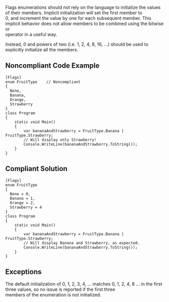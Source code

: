 
Flags enumerations should not rely on the language to initialize the values of their members. Implicit initialization will set the first member to<br>0, and increment the value by one for each subsequent member. This implicit behavior does not allow members to be combined using the bitwise or<br>operator in a useful way.

Instead, 0 and powers of two (i.e. 1, 2, 4, 8, 16, ...) should be used to explicitly initialize all the members.

## Noncompliant Code Example


    [Flags]
    enum FruitType    // Noncompliant
    {
      None,
      Banana,
      Orange,
      Strawberry
    }
    class Program
    {
        static void Main()
        {
            var bananaAndStrawberry = FruitType.Banana | FruitType.Strawberry;
            // Will display only Strawberry!
            Console.WriteLine(bananaAndStrawberry.ToString());
        }
    }


## Compliant Solution


    [Flags]
    enum FruitType
    {
      None = 0,
      Banana = 1,
      Orange = 2,
      Strawberry = 4
    }
    class Program
    {
        static void Main()
        {
            var bananaAndStrawberry = FruitType.Banana | FruitType.Strawberry;
            // Will display Banana and Strawberry, as expected.
            Console.WriteLine(bananaAndStrawberry.ToString());
        }
    }


## Exceptions

The default initialization of 0, 1, 2, 3, 4, ... matches 0, 1, 2, 4, 8 ... in the first three values, so no issue is reported if the first three<br>members of the enumeration is not initialized.
